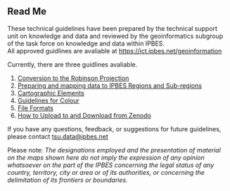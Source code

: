 ## Read Me

These technical guidelines have been prepared by the technical support
unit on knowledge and data and reviewed by the geoinformatics subgroup
of the task force on knowledge and data within IPBES.  
All approved guidlines are avaliable at
<https://ict.ipbes.net/geoinformation>

Currently, there are three guidlines avaliable.  
1. [Conversion to the Robinson
Projection](https://jkumagai96.github.io/Technical-Guideline-Series/robinson_projection_v2.html)  
2. [Preparing and mapping data to IPBES Regions and
Sub-regions](https://jkumagai96.github.io/Technical-Guideline-Series/mapping_regions_v2.html)  
3. [Cartographic
Elements](https://jkumagai96.github.io/Technical-Guideline-Series/cartograhic_guidelines_v1.html)  
4. [Guidelines for
Colour](https://jkumagai96.github.io/Technical-Guideline-Series/guidelines-for-color.html)  
5. [File
Formats](https://jkumagai96.github.io/Technical-Guideline-Series/FileFormats.html)  
6. [How to Upload to and Download from Zenodo](https://jkumagai.github.io/Technical-Guideline-Series/How-to-upload-and-download-from-Zenodo.html)

If you have any questions, feedback, or suggestions for future
guidelines, please contact <tsu.data@ipbes.net>

Please note: *The designations employed and the presentation of material
on the maps shown here do not imply the expression of any opinion
whatsoever on the part of the IPBES concerning the legal status of any
country, territory, city or area or of its authorities, or concerning
the delimitation of its frontiers or boundaries.*
